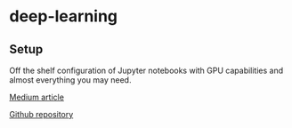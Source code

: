 # deep-learning


## Setup
Off the shelf configuration of Jupyter notebooks with GPU capabilities and almost everything you may need.

[Medium article](https://medium.com/@christoph.schranz/set-up-your-own-gpu-based-jupyterlab-e0d45fcacf43)

[Github repository](https://github.com/iot-salzburg/gpu-jupyter)
